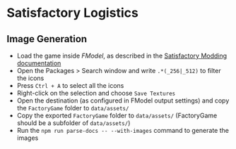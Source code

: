 # Satisfactory Logistics

## Image Generation

- Load the game inside _FModel_, as described in the [Satisfactory Modding documentation](https://docs.ficsit.app/satisfactory-modding/latest/Development/ExtractGameFiles.html#_searching_for_files)
- Open the Packages > Search window and write `.*(_256|_512)` to filter the icons
- Press `Ctrl + A` to select all the icons
- Right-click on the selection and choose `Save Textures`
- Open the destination (as configured in FModel output settings) and copy the `FactoryGame` folder to `data/assets/`
- Copy the exported `FactoryGame` folder to `data/assets/` (FactoryGame should be a subfolder of `data/assets/`)
- Run the `npm run parse-docs -- --with-images` command to generate the images
